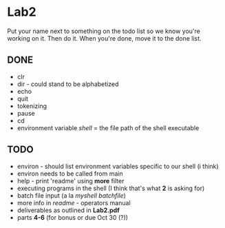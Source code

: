# Lab2
Put your name next to something on the todo list so we know you're working on it. Then do it. When you're done, move it to the done list.

## DONE
- clr
- dir - could stand to be alphabetized
- echo
- quit
- tokenizing
- pause
- cd
- environment variable *shell* = the file path of the shell executable

## TODO
- environ - should list environment variables specific to our shell (i think)
- environ needs to be called from main
- help - print 'readme' using **more** filter
- executing programs in the shell (I think that's what **2** is asking for)
- batch file input (a la *myshell batchfile*)
- more info in *readme* - operators manual
- deliverables as outlined in **Lab2.pdf**
- parts **4-6** (for bonus or due Oct 30 (?))
